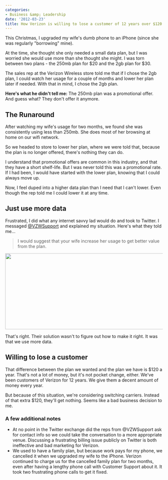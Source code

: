 ```yaml
---
categories:
- Business &amp; Leadership
date: '2012-03-23'
title: How Verizon is willing to lose a customer of 12 years over $120 a year
---
```


This Christmas, I upgraded my wife's dumb phone to an iPhone (since she was regularly "borrowing" mine).

At the time, she thought she only needed a small data plan, but I was worried she would use more than she thought she might. I was torn between two plans - the 250mb plan for $20 and the 2gb plan for $30.

The sales rep at the Verizon Wireless store told me that if I chose the 2gb plan, I could watch her usage for a couple of months and lower her plan later if needed. With that in mind, I chose the 2gb plan.

<strong>Here's what he didn't tell me:</strong> The 250mb plan was a promotional offer. And guess what? They don't offer it anymore.
<!--more-->
<h2>The Runaround</h2>

After watching my wife's usage for two months, we found she was consistently using less than 250mb. She does most of her browsing at home on our wifi network.

So we headed to store to lower her plan, where we were told that, because the plan is no longer offered, there's nothing they can do.

I understand that promotional offers are common in this industry, and that they have a short shelf-life. But I was never told this was a promotional rate. If I had been, I would have started with the lower plan, knowing that I could always move up.

Now, I feel duped into a higher data plan than I need that I can't lower. Even though the rep told me I could lower it at any time.

<h2>Just use more data</h2>

Frustrated, I did what any internet savvy lad would do and took to Twitter. I messaged <a href="https://twitter.com/#!/vzwsupport">@VZWSupport</a> and explained my situation. Here's what they told me...

<blockquote>I would suggest that your wife increase her usage to get better value from the plan.</blockquote>

<img src="https://gomakethings.com/wp-content/uploads/2012/03/verizon.png" alt="" title="verizon" width="521" height="243" class="aligncenter size-full wp-image-2149" />

That's right. Their solution wasn't to figure out how to make it right. It was that we use more data.

<h2>Willing to lose a customer</h2>

That difference between the plan we wanted and the plan we have is $120 a year. That's not a lot of money, but it's not pocket change, either. We've been customers of Verizon for 12 years. We give them a decent amount of money every year.

But because of this situation, we're considering switching carriers. Instead of that extra $120, they'll get nothing. Seems like a bad business decision to me.

<h3>A few additional notes</h3>

<ul>
<li>At no point in the Twitter exchange did the reps from @VZWSupport ask for contact info so we could take the conversation to a more appropriate venue. Discussing a frustrating billing issue publicly on Twitter is both ineffective and bad marketing for Verizon.</li>
<li>We used to have a family plan, but because work pays for my phone, we cancelled it when we upgraded my wife to the iPhone. Verizon continued to charge us for the cancelled family plan for two months, even after having a lengthy phone call with Customer Support about it. It took two frustrating phone calls to get it fixed.</li>
</ul>